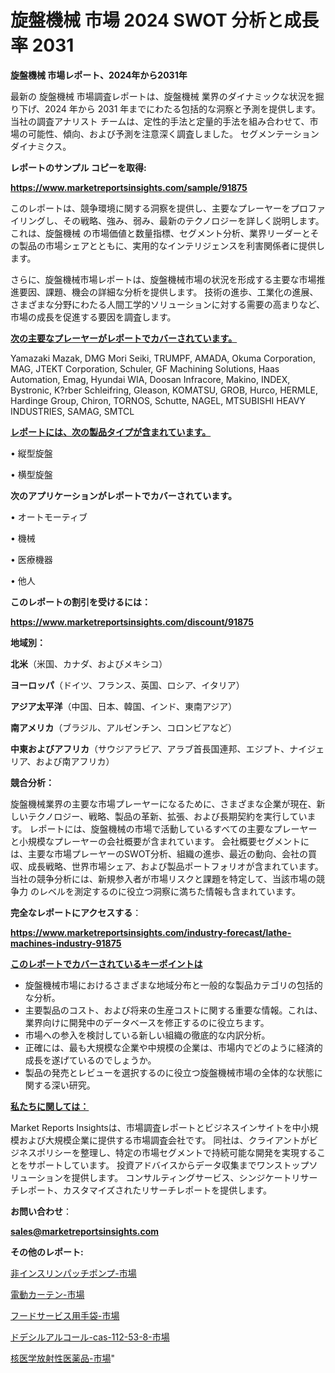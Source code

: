 # 旋盤機械 市場 2024 SWOT 分析と成長率 2031

<strong>旋盤機械 市場レポート、2024年から2031年</strong>

最新の 旋盤機械 市場調査レポートは、旋盤機械 業界のダイナミックな状況を掘り下げ、2024 年から 2031 年までにわたる包括的な洞察と予測を提供します。当社の調査アナリスト チームは、定性的手法と定量的手法を組み合わせて、市場の可能性、傾向、および予測を注意深く調査しました。 セグメンテーションダイナミクス。



<strong>レポートのサンプル コピーを取得:</strong> <a href=https://www.marketreportsinsights.com/sample/91875>

<strong><u>https://www.marketreportsinsights.com/sample/91875</u></strong></a>

このレポートは、競争環境に関する洞察を提供し、主要なプレーヤーをプロファイリングし、その戦略、強み、弱み、最新のテクノロジーを詳しく説明します。 これは、旋盤機械 の市場価値と数量指標、セグメント分析、業界リーダーとその製品の市場シェアとともに、実用的なインテリジェンスを利害関係者に提供します。

さらに、旋盤機械市場レポートは、旋盤機械市場の状況を形成する主要な市場推進要因、課題、機会の詳細な分析を提供します。 技術の進歩、工業化の進展、さまざまな分野にわたる人間工学的ソリューションに対する需要の高まりなど、市場の成長を促進する要因を調査します。



<strong><u>次の主要なプレーヤーがレポートでカバーされています。</u></strong>

Yamazaki Mazak, DMG Mori Seiki, TRUMPF, AMADA, Okuma Corporation, MAG, JTEKT Corporation, Schuler, GF Machining Solutions, Haas Automation, Emag, Hyundai WIA, Doosan Infracore, Makino, INDEX, Bystronic, K?rber Schleifring, Gleason, KOMATSU, GROB, Hurco, HERMLE, Hardinge Group, Chiron, TORNOS, Schutte, NAGEL, MTSUBISHI HEAVY INDUSTRIES, SAMAG, SMTCL



<strong><u><b>レポートには、次の製品タイプが含まれています。</b></u></strong>

• 縦型旋盤

• 横型旋盤



<strong><b>次のアプリケーションがレポートでカバーされています。</b></strong>

• オートモーティブ

• 機械

• 医療機器

• 他人



<strong><b>このレポートの割引を受けるには：</b></strong><a href=https://www.marketreportsinsights.com/discount/91875>

<strong><u>https://www.marketreportsinsights.com/discount/91875</u></strong></a>



<strong>地域別：</strong>



<strong>北米</strong>（米国、カナダ、およびメキシコ）



<strong>ヨーロッパ</strong>（ドイツ、フランス、英国、ロシア、イタリア）



<strong>アジア太平洋</strong>（中国、日本、韓国、インド、東南アジア）



<strong>南アメリカ</strong>（ブラジル、アルゼンチン、コロンビアなど）



<strong>中東およびアフリカ</strong>（サウジアラビア、アラブ首長国連邦、エジプト、ナイジェリア、および南アフリカ）



<strong>競合分析：</strong>

旋盤機械業界の主要な市場プレーヤーになるために、さまざまな企業が現在、新しいテクノロジー、戦略、製品の革新、拡張、および長期契約を実行しています。 レポートには、旋盤機械の市場で活動しているすべての主要なプレーヤーと小規模なプレーヤーの会社概要が含まれています。 会社概要セグメントには、主要な市場プレーヤーのSWOT分析、組織の進歩、最近の動向、会社の買収、成長戦略、世界市場シェア、および製品ポートフォリオが含まれています。 当社の競争分析には、新規参入者が市場リスクと課題を特定して、当該市場の競争力 のレベルを測定するのに役立つ洞察に満ちた情報も含まれています。



<strong>完全なレポートにアクセスする</strong>：

<a href=https://www.marketreportsinsights.com/industry-forecast/lathe-machines-industry-91875>

<strong><u>https://www.marketreportsinsights.com/industry-forecast/lathe-machines-industry-91875</u></strong></a>



<strong><u><b>このレポートでカバーされているキーポイントは</b></u></strong>
<ul>
  <li>旋盤機械市場におけるさまざまな地域分布と一般的な製品カテゴリの包括的な分析。</li>
  <li>主要製品のコスト、および将来の生産コストに関する重要な情報。これは、業界向けに開発中のデータベースを修正するのに役立ちます。</li>
  <li>市場への参入を検討している新しい組織の徹底的な内訳分析。</li>
  <li>正確には、最も大規模な企業や中規模の企業は、市場内でどのように経済的成長を遂げているのでしょうか。</li>
  <li>製品の発売とレビューを選択するのに役立つ旋盤機械市場の全体的な状態に関する深い研究。</li>
</ul>


<strong><u><b>私たちに関しては：</b></u></strong>

Market Reports Insightsは、市場調査レポートとビジネスインサイトを中小規模および大規模企業に提供する市場調査会社です。 同社は、クライアントがビジネスポリシーを整理し、特定の市場セグメントで持続可能な開発を実現することをサポートしています。 投資アドバイスからデータ収集までワンストップソリューションを提供します。 コンサルティングサービス、シンジケートリサーチレポート、カスタマイズされたリサーチレポートを提供します。



<strong><b>お問い合わせ</b></strong>：

<a href=mailto:sales@marketreportsinsights.com>

<strong><u>sales@marketreportsinsights.com</u></strong></a>



<strong>その他のレポート:</strong>

<a href=https://www.linkedin.com/pulse/非インスリンパッチポンプ-市場-2023-swot-分析と成長率-2030-pr-news-hub-gqxuf/>非インスリンパッチポンプ-市場</a>

<a href=https://www.linkedin.com/pulse/電動カーテン-市場-2023-推進要因と成長機会-2030-pr-news-hub-hctdf/>電動カーテン-市場</a>

<a href=https://www.linkedin.com/pulse/フードサービス用手袋-市場-2023-最新の-cagr-および成長分析-pm8rc/>フードサービス用手袋-市場</a>

<a href=https://www.linkedin.com/pulse/ドデシルアルコール-cas-112-53-8-市場-2023-swot-分析と成長率-2030-pr-news-hub-wkd7f/>ドデシルアルコール-cas-112-53-8-市場</a>

<a href=https://www.linkedin.com/pulse/核医学放射性医薬品-市場-2023-総合分析と事業成長戦略-2030-skvjf/>核医学放射性医薬品-市場</a>"
